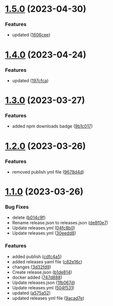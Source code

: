 # [1.5.0](https://github.com/manthanank/learn-javascript/compare/v1.4.0...v1.5.0) (2023-04-30)


### Features

* updated ([1606cee](https://github.com/manthanank/learn-javascript/commit/1606ceec7a96a5054a66c3054dc533b0fff1712e))



# [1.4.0](https://github.com/manthanank/learn-javascript/compare/v1.3.0...v1.4.0) (2023-04-24)


### Features

* updated ([197cfca](https://github.com/manthanank/learn-javascript/commit/197cfca44056e824c76c76d8a96e440ddd603c81))



# [1.3.0](https://github.com/manthanank/learn-javascript/compare/v1.2.0...v1.3.0) (2023-03-27)


### Features

*  added npm downloads badge ([9b1c017](https://github.com/manthanank/learn-javascript/commit/9b1c01726ddf1c03606fc16bd9f1dbecf015a049))



# [1.2.0](https://github.com/manthanank/learn-javascript/compare/v1.1.0...v1.2.0) (2023-03-26)


### Features

* removed publish yml file ([9678d4d](https://github.com/manthanank/learn-javascript/commit/9678d4d93ce83b094e1d52c5cc495596aafefd8f))



# [1.1.0](https://github.com/manthanank/learn-javascript/compare/c82e16c5627a6862a374128714ce82c29215e892...v1.1.0) (2023-03-26)


### Bug Fixes

* delete ([b014c9f](https://github.com/manthanank/learn-javascript/commit/b014c9ff0a454f9447baf5669dce861bd32dc460))
* Rename release.json to releases.json ([de8f0e7](https://github.com/manthanank/learn-javascript/commit/de8f0e7b997b796dd39b9ff40d051ee150c246f5))
* Update releases.yml ([04fc8b0](https://github.com/manthanank/learn-javascript/commit/04fc8b03e14c59b4aa0c17e12fd03cdbb48fc7b5))
* Update releases.yml ([30eedd8](https://github.com/manthanank/learn-javascript/commit/30eedd8e69c7f6c8c932e037cf9de436754f4909))


### Features

* added publish ([cdfc4a5](https://github.com/manthanank/learn-javascript/commit/cdfc4a50ecfacf38d364972a87190f19f313e822))
* added releases yaml file ([c82e16c](https://github.com/manthanank/learn-javascript/commit/c82e16c5627a6862a374128714ce82c29215e892))
* changes ([3d32fd9](https://github.com/manthanank/learn-javascript/commit/3d32fd9db336b0996e2004116e37ca842790164c))
* Create release.json ([b1de814](https://github.com/manthanank/learn-javascript/commit/b1de814ada2bb37a46d523d367489ab0d9b2cd19))
* docker added ([747d888](https://github.com/manthanank/learn-javascript/commit/747d888cd8ffe7e0870c927791718edb922877ad))
* Update releases.json ([1fb067d](https://github.com/manthanank/learn-javascript/commit/1fb067d92524928a8b4d61ae9049e30365f14d39))
* Update releases.yml ([504f531](https://github.com/manthanank/learn-javascript/commit/504f5310e7b65bba71a67b9e6581d261945774c1))
* updated ([a575a52](https://github.com/manthanank/learn-javascript/commit/a575a52ce985912c0a3011488fa008e1b7f67d6f))
* updated releases yml file ([9acad7e](https://github.com/manthanank/learn-javascript/commit/9acad7eed09ddaeb726210b2fa90604f80693055))



